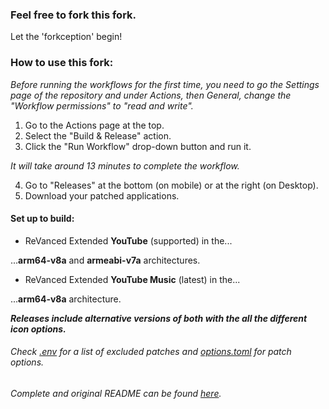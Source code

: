 ### Feel free to fork this fork.
Let the 'forkception' begin!
### How to use this fork:

*Before running the workflows for the first time, you need to go the Settings page of the repository and under Actions, then General, change the "Workflow permissions" to "read and write".*

1. Go to the Actions page at the top.
2. Select the "Build & Release" action.
3. Click the "Run Workflow" drop-down button and run it.

*It will take around 13 minutes to complete the workflow.*

4. Go to "Releases" at the bottom (on mobile) or at the right (on Desktop).
5. Download your patched applications.

#### Set up to build:
* ReVanced Extended **YouTube** (supported) in the...

...**arm64-v8a** and **armeabi-v7a** architectures.
* ReVanced Extended **YouTube Music** (latest) in the...

...**arm64-v8a** architecture.

***Releases include alternative versions of both with the all the different icon options.***


###### Check [.env](https://github.com/Spacellary/docker-py-revanced/blob/main/.env) for a list of excluded patches and [options.toml](https://github.com/Spacellary/docker-py-revanced/blob/main/apks/options.toml) for patch options.
###### Complete and original README can be found [here](https://github.com/Spacellary/docker-py-revanced/blob/main/README-ORIGINAL.md).
